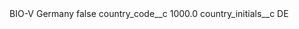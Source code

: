 <?xml version="1.0" encoding="UTF-8"?>
<CustomMetadata xmlns="http://soap.sforce.com/2006/04/metadata" xmlns:xsi="http://www.w3.org/2001/XMLSchema-instance" xmlns:xsd="http://www.w3.org/2001/XMLSchema">
    <label>BIO-V Germany</label>
    <protected>false</protected>
    <values>
        <field>country_code__c</field>
        <value xsi:type="xsd:double">1000.0</value>
    </values>
    <values>
        <field>country_initials__c</field>
        <value xsi:type="xsd:string">DE</value>
    </values>
</CustomMetadata>
